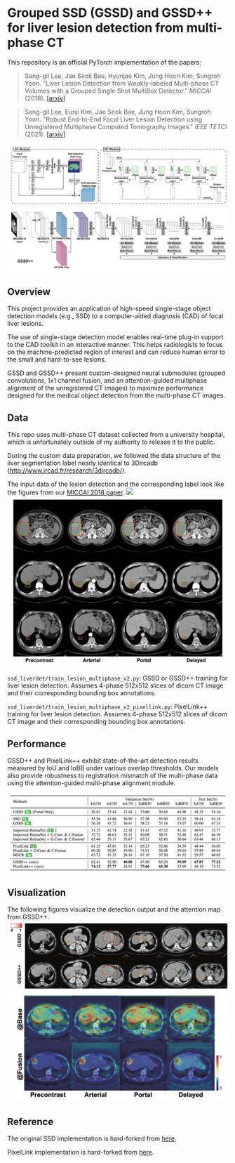 # Grouped SSD (GSSD) and GSSD++ for liver lesion detection from multi-phase CT

This repository is an official PyTorch implementation of the papers:

> Sang-gil Lee, Jae Seok Bae, Hyunjae Kim, Jung Hoon Kim, Sungroh Yoon. "Liver Lesion Detection from Weakly-labeled Multi-phase CT Volumes with a Grouped Single Shot MultiBox Detector." _MICCAI_ (2018).
>[[arxiv]](https://arxiv.org/abs/1807.00436)
>

> Sang-gil Lee, Eunji Kim, Jae Seok Bae, Jung Hoon Kim, Sungroh Yoon. "Robust End-to-End Focal Liver Lesion Detection using Unregistered Multiphase Computed Tomography Images." _IEEE TETCI_ (2021).
>[[arxiv]](https://arxiv.org/abs/2112.01535)
>
>

![](./pics/gssdpp5.png)
![](./pics/gssdpp1.png)

## Overview
This project provides an application of high-speed single-stage object detection models (e.g., SSD) to a computer-aided diagnosis (CAD) of focal liver lesions.

The use of single-stage detection model enables real-time plug-in support to the CAD toolkit in an interactive manner. This helps radiologists to focus on the machine-predicted region of interest and can reduce human error to the small and hard-to-see lesions.

GSSD and GSSD++ present custom-designed neural submodules (grouped convolutions, 1x1 channel fusion, and an attention-guided multiphase alignment of the unregistered CT images) to maximize performance designed for the medical object detection from the multi-phase CT images.



## Data

This repo uses multi-phase CT dataset collected from a university hospital, which is unfortunately outside of my authority to release it to the public.

During the custom data preparation, we followed the data structure of the liver segmentation label nearly identical to 3Dircadb (http://www.ircad.fr/research/3dircadb/).

The input data of the lesion detection and the corresponding label look like the figures from our [MICCAI 2018 paper](https://arxiv.org/abs/1807.00436).
![](./pics/figure1.png)
![](./pics/gssdpp6.png)

`ssd_liverdet/train_lesion_multiphase_v2.py`: GSSD or GSSD++ training for liver lesion detection. Assumes 4-phase 512x512 slices of dicom CT image and their corresponding bounding box annotations.

`ssd_liverdet/train_lesion_multiphase_v2_pixellink.py`: PixelLink++ training for liver lesion detection. Assumes 4-phase 512x512 slices of dicom CT image and their corresponding bounding box annotations.

## Performance

GSSD++ and PixelLink++ exhibit state-of-the-art detection results measured by IoU and IoBB under various overlap thresholds. Our models also provide robustness to registration mismatch of the multi-phase data using the attention-guided multi-phase alignment module.

![](./pics/gssdpp4.png)

## Visualization

The following figures visualize the detection output and the attention map from GSSD++. 
![](./pics/gssdpp3.png)
![](./pics/gssdpp2.png)


## Reference
The original SSD implementation is hard-forked from [here](https://github.com/amdegroot/ssd.pytorch).

PixelLink implementation is hard-forked from [here](https://github.com/cheerss/PixelLink-with-pytorch).
